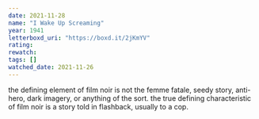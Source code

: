```yaml
---
date: 2021-11-28
name: "I Wake Up Screaming"
year: 1941
letterboxd_uri: "https://boxd.it/2jKmYV"
rating: 
rewatch: 
tags: []
watched_date: 2021-11-26
---
```


the defining element of film noir is not the femme fatale, seedy story, anti-hero, dark imagery, or anything of the sort. the true defining characteristic of film noir is a story told in flashback, usually to a cop.
